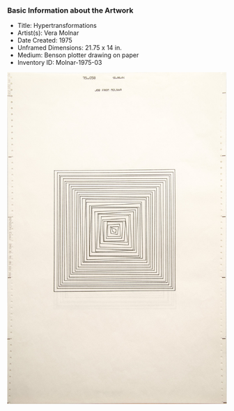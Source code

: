 

### Basic Information about the Artwork

- Title: Hypertransformations
- Artist(s): Vera Molnar
- Date Created: 1975
- Unframed Dimensions: 21.75 x 14 in.
- Medium: Benson plotter drawing on paper
- Inventory ID: Molnar-1975-03

![Vera Molnar - Hypertransformations (1975)](./hypertransformations.jpg)




